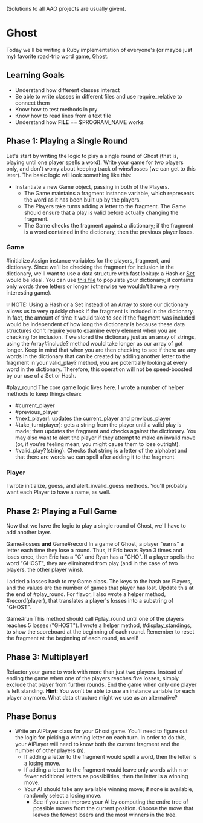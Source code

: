 (Solutions to all AAO projects are usually given).

# Ghost
Today we'll be writing a Ruby implementation of everyone's (or maybe just my) favorite road-trip word game, [Ghost](https://en.wikipedia.org/wiki/Ghost_(game)).

## Learning Goals
* Understand how different classes interact
* Be able to write classes in different files and use require_relative to connect them
* Know how to test methods in pry
* Know how to read lines from a text file
* Understand how __FILE__ == $PROGRAM_NAME works

## Phase 1: Playing a Single Round
Let's start by writing the logic to play a single round of Ghost (that is, playing until one player spells a word). Write your game for two players only, and don't worry about keeping track of wins/losses (we can get to this later). The basic logic will look something like this:

* Instantiate a new Game object, passing in both of the Players.
  * The Game maintains a fragment instance variable, which represents the word as it has been built up by the players.
  * The Players take turns adding a letter to the fragment. The Game should ensure that a play is valid before actually changing the fragment.
  * The Game checks the fragment against a dictionary; if the fragment is a word contained in the dictionary, then the previous player loses.

### Game

#initialize
Assign instance variables for the players, fragment, and dictionary. Since we'll be checking the fragment for inclusion in the dictionary, we'll want to use a data structure with fast lookup: a Hash or [Set](http://ruby-doc.org/stdlib-2.4.2/libdoc/set/rdoc/Set.html) would be ideal. You can use [this file](https://assets.aaonline.io/fullstack/ruby/projects/ghost/dictionary.txt) to populate your dictionary; it contains only words three letters or longer (otherwise we wouldn't have a very interesting game).

💡 NOTE: Using a Hash or a Set instead of an Array to store our dictionary allows us to very quickly check if the fragment is included in the dictionary. In fact, the amount of time it would take to see if the fragment was included would be independent of how long the dictionary is because these data structures don't require you to examine every element when you are checking for inclusion. If we stored the dictionary just as an array of strings, using the Array#include? method would take longer as our array of got longer. Keep in mind that when you are then checking to see if there are any words in the dictionary that can be created by adding another letter to the fragment in your valid_play? method, you are potentially looking at every word in the dictionary. Therefore, this operation will not be speed-boosted by our use of a Set or Hash.

#play_round
The core game logic lives here. I wrote a number of helper methods to keep things clean:

* #current_player
* #previous_player
* #next_player!: updates the current_player and previous_player
* #take_turn(player): gets a string from the player until a valid play is made; then updates the fragment and checks against the dictionary. You may also want to alert the player if they attempt to make an invalid move (or, if you're feeling mean, you might cause them to lose outright).
* #valid_play?(string): Checks that string is a letter of the alphabet and that there are words we can spell after adding it to the fragment

### Player
I wrote initialize, guess, and alert_invalid_guess methods. You'll probably want each Player to have a name, as well.

## Phase 2: Playing a Full Game
Now that we have the logic to play a single round of Ghost, we'll have to add another layer.

Game#losses **and** Game#record
In a game of Ghost, a player "earns" a letter each time they lose a round. Thus, if Eric beats Ryan 3 times and loses once, then Eric has a "G" and Ryan has a "GHO". If a player spells the word "GHOST", they are eliminated from play (and in the case of two players, the other player wins).

I added a losses hash to my Game class. The keys to the hash are Players, and the values are the number of games that player has lost. Update this at the end of #play_round. For flavor, I also wrote a helper method, #record(player), that translates a player's losses into a substring of "GHOST".

Game#run
This method should call #play_round until one of the players reaches 5 losses ("GHOST"). I wrote a helper method, #display_standings, to show the scoreboard at the beginning of each round. Remember to reset the fragment at the beginning of each round, as well!

## Phase 3: Multiplayer!
Refactor your game to work with more than just two players. Instead of ending the game when one of the players reaches five losses, simply exclude that player from further rounds. End the game when only one player is left standing. **Hint**: You won't be able to use an instance variable for each player anymore. What data structure might we use as an alternative?

## Phase Bonus
* Write an AiPlayer class for your Ghost game. You'll need to figure out the logic for picking a winning letter on each turn. In order to do this, your AiPlayer will need to know both the current fragment and the number of other players (n).
  * If adding a letter to the fragment would spell a word, then the letter is a losing move.
  * If adding a letter to the fragment would leave only words with n or fewer additional letters as possibilities, then the letter is a winning move.
  * Your AI should take any available winning move; if none is available, randomly select a losing move.
    * See if you can improve your AI by computing the entire tree of possible moves from the current position. Choose the move that leaves the fewest losers and the most winners in the tree.
